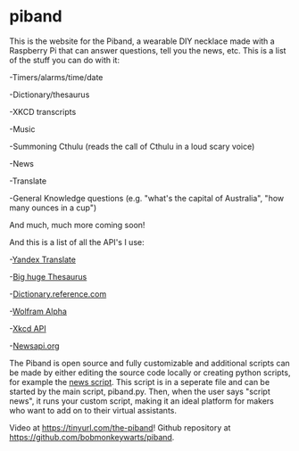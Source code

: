 # piband
This is the website for the Piband, a wearable DIY necklace made with a Raspberry Pi that can answer questions, tell you the news, etc. This is a list of the stuff you can do with it:

-Timers/alarms/time/date

-Dictionary/thesaurus

-XKCD transcripts

-Music

-Summoning Cthulu (reads the call of Cthulu in a loud scary voice)

-News

-Translate

-General Knowledge questions (e.g. "what's the capital of Australia", "how many ounces in a cup")

And much, much more coming soon!

And this is a list of all the API's I use:

-[Yandex Translate](http://translate.yandex.com)

-[Big huge Thesaurus](https://words.bighugelabs.com/api.php)

-[Dictionary.reference.com](https://dictionary.reference.com)

-[Wolfram Alpha](https://www.wolframalpha.com/)

-[Xkcd API](https://xkcd.com)

-[Newsapi.org](https://newsapi.org)

The Piband is open source and fully customizable and additional scripts can be made by either editing the source code locally or creating python scripts, for example the [news script](https://github.com/bobmonkeywarts/piband/blob/master/src/news.py). This script is in a seperate file and can be started by the main script, piband.py. Then, when the user says "script news", it runs your custom script, making it an ideal platform for makers who want to add on to their virtual assistants.


Video at https://tinyurl.com/the-piband! Github repository at https://github.com/bobmonkeywarts/piband.
